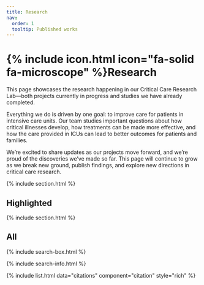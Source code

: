 ```yaml
---
title: Research
nav:
  order: 1
  tooltip: Published works
---
```


# {% include icon.html icon="fa-solid fa-microscope" %}Research

This page showcases the research happening in our Critical Care Research Lab—both projects currently in progress and studies we have already completed.

Everything we do is driven by one goal: to improve care for patients in intensive care units. Our team studies important questions about how critical illnesses develop, how treatments can be made more effective, and how the care provided in ICUs can lead to better outcomes for patients and families.

We’re excited to share updates as our projects move forward, and we’re proud of the discoveries we’ve made so far. This page will continue to grow as we break new ground, publish findings, and explore new directions in critical care research.

{% include section.html %}

## Highlighted 


{% include section.html %}

## All

{% include search-box.html %}

{% include search-info.html %}

{% include list.html data="citations" component="citation" style="rich" %}
